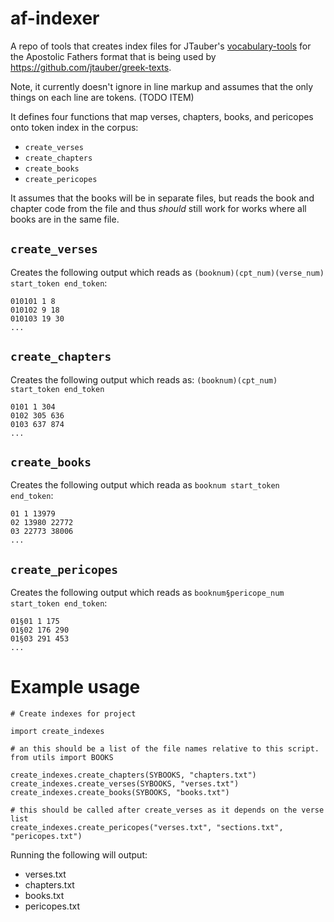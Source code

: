 # af-indexer

A repo of tools that creates index files for JTauber's [vocabulary-tools](https://github.com/jtauber/vocabulary-tools) for the Apostolic Fathers format that is being used by <https://github.com/jtauber/greek-texts>.

Note, it currently doesn't ignore in line markup and assumes that the only things on each line are tokens. (TODO ITEM)

It defines four functions that map verses, chapters, books, and pericopes onto token index in the corpus:

* `create_verses`
* `create_chapters`
* `create_books`
* `create_pericopes`

It assumes that the books will be in separate files, but reads the book and chapter code from the file and thus *should* still work for works where all books are in the same file.

## `create_verses`

Creates the following output which reads as `(booknum)(cpt_num)(verse_num) start_token end_token`:

```
010101 1 8
010102 9 18
010103 19 30
...
```
## `create_chapters`

Creates the following output which reads as: `(booknum)(cpt_num) start_token end_token`


```
0101 1 304
0102 305 636
0103 637 874
...
```


## `create_books`

Creates the following output which reada as `booknum start_token end_token`:

```
01 1 13979
02 13980 22772
03 22773 38006
...
```


## `create_pericopes`

Creates the following output which reads as `booknum§pericope_num start_token end_token`:

```
01§01 1 175
01§02 176 290
01§03 291 453
...
```




# Example usage

```
# Create indexes for project

import create_indexes

# an this should be a list of the file names relative to this script.
from utils import BOOKS

create_indexes.create_chapters(SYBOOKS, "chapters.txt")
create_indexes.create_verses(SYBOOKS, "verses.txt")
create_indexes.create_books(SYBOOKS, "books.txt")

# this should be called after create_verses as it depends on the verse list
create_indexes.create_pericopes("verses.txt", "sections.txt", "pericopes.txt")
```

Running the following will output:

* verses.txt
* chapters.txt
* books.txt
* pericopes.txt
